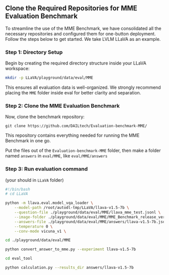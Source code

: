 ## Clone the Required Repositories for MME Evaluation Benchmark

To streamline the use of the MME Benchmark, we have consolidated all the necessary repositories and configured them for one-button deployment. Follow the steps below to get started. We take LVLM LLaVA as an example.

### Step 1: Directory Setup

Begin by creating the required directory structure inside your LLaVA workspace:  

```bash
mkdir -p LLaVA/playground/data/eval/MME
```

This ensures all evaluation data is well-organized. We strongly recommend placing the `MME` folder inside eval for better clarity and separation.

### Step 2: Clone the MME Evaluation Benchmark

Now, clone the benchmark repository:    
```
git clone https://github.com/DAILtech/Evaluation-benchmark-MME/
```
This repository contains everything needed for running the MME Benchmark in one go.  

Put the files out of the `Evaluation-benchmark-MME` folder, then make a folder named `answers` in `eval/MME`, like `eval/MME/answers`

### Step 3: Run evaluation command 
(your should in `LLaVA` folder)
```bash
#!/bin/bash
# cd LLaVA

python -m llava.eval.model_vqa_loader \
    --model-path /root/autodl-tmp/LLaVA/llava-v1.5-7b \
    --question-file ./playground/data/eval/MME/llava_mme_test.jsonl \
    --image-folder ./playground/data/eval/MME/MME_Benchmark_release_version \
    --answers-file ./playground/data/eval/MME/answers/llava-v1.5-7b.jsonl \
    --temperature 0 \
    --conv-mode vicuna_v1 \

cd ./playground/data/eval/MME

python convert_answer_to_mme.py --experiment llava-v1.5-7b

cd eval_tool

python calculation.py --results_dir answers/llava-v1.5-7b
